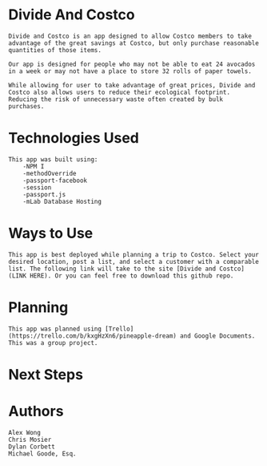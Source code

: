 
# Divide And Costco

    Divide and Costco is an app designed to allow Costco members to take advantage of the great savings at Costco, but only purchase reasonable quantities of those items. 

    Our app is designed for people who may not be able to eat 24 avocados in a week or may not have a place to store 32 rolls of paper towels. 

    While allowing for user to take advantage of great prices, Divide and Costco also allows users to reduce their ecological footprint. Reducing the risk of unnecessary waste often created by bulk purchases. 

# Technologies Used

    This app was built using: 
        -NPM I
        -methodOverride
        -passport-facebook
        -session
        -passport.js
        -mLab Database Hosting

# Ways to Use

    This app is best deployed while planning a trip to Costco. Select your desired location, post a list, and select a customer with a comparable list. The following link will take to the site [Divide and Costco](LINK HERE). Or you can feel free to download this github repo. 

# Planning

    This app was planned using [Trello](https://trello.com/b/kxgHzXn6/pineapple-dream) and Google Documents. This was a group project.

# Next Steps



# Authors

    Alex Wong
    Chris Mosier
    Dylan Corbett
    Michael Goode, Esq.


